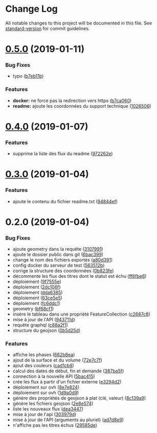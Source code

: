 # Change Log

All notable changes to this project will be documented in this file. See [standard-version](https://github.com/conventional-changelog/standard-version) for commit guidelines.

<a name="0.5.0"></a>
# [0.5.0](https://github.com/MTES-MCT/camino-flux/compare/v0.4.0...v0.5.0) (2019-01-11)


### Bug Fixes

* typo ([b7eb11b](https://github.com/MTES-MCT/camino-flux/commit/b7eb11b))


### Features

* **docker:** ne force pas la redirection vers https ([b7ca060](https://github.com/MTES-MCT/camino-flux/commit/b7ca060))
* **readme:** ajoute les coordonnées du support technique ([1026506](https://github.com/MTES-MCT/camino-flux/commit/1026506))



<a name="0.4.0"></a>
# [0.4.0](https://github.com/MTES-MCT/camino-flux/compare/v0.3.0...v0.4.0) (2019-01-07)


### Features

* supprime la liste des flux du readme ([972262e](https://github.com/MTES-MCT/camino-flux/commit/972262e))



<a name="0.3.0"></a>
# [0.3.0](https://github.com/MTES-MCT/camino-flux/compare/v0.2.0...v0.3.0) (2019-01-04)


### Features

* ajoute le contenu du fichier readme.txt ([94844ef](https://github.com/MTES-MCT/camino-flux/commit/94844ef))



<a name="0.2.0"></a>
# 0.2.0 (2019-01-04)


### Bug Fixes

* ajoute geometry dans la requête ([3107991](https://github.com/MTES-MCT/camino-flux/commit/3107991))
* ajoute le dossier public dans git ([6bac399](https://github.com/MTES-MCT/camino-flux/commit/6bac399))
* change le nom des fichiers exportés ([a80d391](https://github.com/MTES-MCT/camino-flux/commit/a80d391))
* config docker du serveur de test ([563512b](https://github.com/MTES-MCT/camino-flux/commit/563512b))
* corrige la structure des coordonnées ([0b823fe](https://github.com/MTES-MCT/camino-flux/commit/0b823fe))
* décommente les flux des titres dont le statut est échu ([ff6fbe6](https://github.com/MTES-MCT/camino-flux/commit/ff6fbe6))
* déploiement ([9f7555e](https://github.com/MTES-MCT/camino-flux/commit/9f7555e))
* déploiement ([2dc106f](https://github.com/MTES-MCT/camino-flux/commit/2dc106f))
* déploiement ([dda6385](https://github.com/MTES-MCT/camino-flux/commit/dda6385))
* déploiement ([63ce5e5](https://github.com/MTES-MCT/camino-flux/commit/63ce5e5))
* déploiement ([fc6ddc1](https://github.com/MTES-MCT/camino-flux/commit/fc6ddc1))
* geometry ([bf68cf1](https://github.com/MTES-MCT/camino-flux/commit/bf68cf1))
* insère le tableau dans une propriété FeatureCollection ([c2687c8](https://github.com/MTES-MCT/camino-flux/commit/c2687c8))
* mise à jour de l'API ([943711d](https://github.com/MTES-MCT/camino-flux/commit/943711d))
* requête graphql ([c88a2f1](https://github.com/MTES-MCT/camino-flux/commit/c88a2f1))
* structure du geojson ([0b5d25d](https://github.com/MTES-MCT/camino-flux/commit/0b5d25d))


### Features

* affiche les phases ([662b8ea](https://github.com/MTES-MCT/camino-flux/commit/662b8ea))
* ajout de la surface et du volume ([72e7c7f](https://github.com/MTES-MCT/camino-flux/commit/72e7c7f))
* ajout des couleurs ([cad1cb8](https://github.com/MTES-MCT/camino-flux/commit/cad1cb8))
* calcul des dates de début, fin et demande ([387ba5f](https://github.com/MTES-MCT/camino-flux/commit/387ba5f))
* connection à la nouvelle API ([5bac415](https://github.com/MTES-MCT/camino-flux/commit/5bac415))
* crée les flux à partir d'un fichier externe ([e3294d2](https://github.com/MTES-MCT/camino-flux/commit/e3294d2))
* déploiement sur ovh ([8e7e824](https://github.com/MTES-MCT/camino-flux/commit/8e7e824))
* déploiement sur ovh ([1d9a0d9](https://github.com/MTES-MCT/camino-flux/commit/1d9a0d9))
* génère des propriétés de geojson à plat (clé, valeur) ([8c139a9](https://github.com/MTES-MCT/camino-flux/commit/8c139a9))
* génère les fichiers geojson ([2e8e574](https://github.com/MTES-MCT/camino-flux/commit/2e8e574))
* liste les nouveaux flux ([dea3447](https://github.com/MTES-MCT/camino-flux/commit/dea3447))
* mise à jour de l'api ([303979d](https://github.com/MTES-MCT/camino-flux/commit/303979d))
* mise à jour de l'API (arguments au pluriel) ([ad7d8e9](https://github.com/MTES-MCT/camino-flux/commit/ad7d8e9))
* n'affiche pas les titres échus ([29585de](https://github.com/MTES-MCT/camino-flux/commit/29585de))
